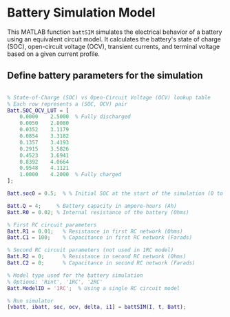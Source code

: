 # Battery Simulation Model

This MATLAB function `battSIM` simulates the electrical behavior of a battery using an equivalent circuit model. It calculates the battery's state of charge (SOC), open-circuit voltage (OCV), transient currents, and terminal voltage based on a given current profile.

## Define battery parameters for the simulation
```matlab

% State-of-Charge (SOC) vs Open-Circuit Voltage (OCV) lookup table
% Each row represents a (SOC, OCV) pair
Batt.SOC_OCV_LUT = [
    0.0000    2.5000  % Fully discharged
    0.0050    2.8080
    0.0352    3.1179
    0.0854    3.3182
    0.1357    3.4193
    0.2915    3.5826
    0.4523    3.6941
    0.8392    4.0664
    0.9548    4.1121
    1.0000    4.2000  % Fully charged
];

Batt.soc0 = 0.5;  % % Initial SOC at the start of the simulation (0 to 1)

Batt.Q = 4;     % Battery capacity in ampere-hours (Ah)
Batt.R0 = 0.02; % Internal resistance of the battery (Ohms)

% First RC circuit parameters
Batt.R1 = 0.01;   % Resistance in first RC network (Ohms)
Batt.C1 = 100;    % Capacitance in first RC network (Farads)

% Second RC circuit parameters (not used in 1RC model)
Batt.R2 = 0;      % Resistance in second RC network (Ohms)
Batt.C2 = 0;      % Capacitance in second RC network (Farads)

% Model type used for the battery simulation
% Options: 'Rint', '1RC', '2RC'
Batt.ModelID = '1RC';  % Using a single RC circuit model

% Run simulator
[vbatt, ibatt, soc, ocv, delta, i1] = battSIM(I, t, Batt);
